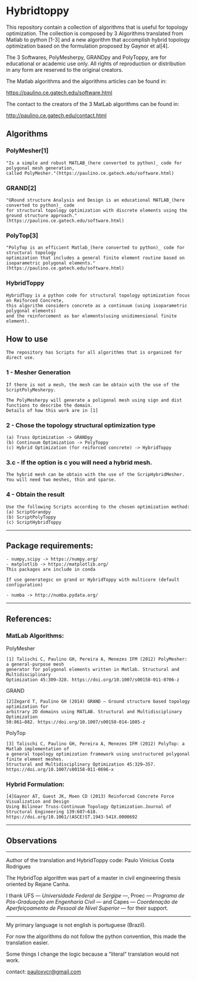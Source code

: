 # Hybridtoppy

This repository contain a collection of algorithms that is useful for topology optimization.
The collection is composed by 3 Algorithms translated from Matlab to python [1-3] 
and a new algorithm that accomplish hybrid topology optimization based on the formulation proposed by 
Gaynor et al[4].

The 3 Softwares, PolyMesherpy, GRANDpy and PolyToppy, are for educational or academic use only. All rights of reproduction or
distribution in any form are reserved to the original creators.

The Matlab algorithms and the algorithms articles can be found in:

https://paulino.ce.gatech.edu/software.html

The contact to the creators of the 3 MatLab algorithms can be found in:

http://paulino.ce.gatech.edu/contact.html

## Algorithms
### PolyMesher[1]
    "Is a simple and robust MATLAB_(here converted to python)_ code for polygonal mesh generation,
    called PolyMesher."(https://paulino.ce.gatech.edu/software.html)
### GRAND[2]
    "GRound structure Analysis and Design is an educational MATLAB_(here converted to python)_ code
    for structural topology optimization with discrete elements using the ground structure approach."
    (https://paulino.ce.gatech.edu/software.html)
### PolyTop[3]
    "PolyTop is an efficient Matlab_(here converted to python)_ code for structural topology 
    optimization that includes a general finite element routine based on isoparametric polygonal elements."
    (https://paulino.ce.gatech.edu/software.html)
### HybridToppy
    HybridTopy is a python code for structural topology optimization focus on Reiforced Concrete, 
    this algorithm considers concrete as a continuum (using isoparametric polygonal elements)
    and the reinforcement as bar elements(using unidimensional finite element).

## How to use

    The repository has Scripts for all algorithms that is organized for direct use.

### 1 - Mesher Generation
  
    If there is not a mesh, the mesh can be obtain with the use of the ScriptPolyMesherpy.

    The PolyMesherpy will generate a poligonal mesh using sign and dist functions to describe the domain. 
    Details of how this work are in [1]

### 2 - Chose the topology structural optimization type

    (a) Truss Optimization -> GRANDpy
    (b) Continuum Optimization -> PolyToppy
    (c) Hybrid Optimization (for reiforced concrete) -> HybridToppy

### 3.c - If the option is c you will need a hybrid mesh.
    
    The hybrid mesh can be obtain with the use of the ScripHybridMesher.
    You will need two meshes, thin and sparse.

### 4 - Obtain the result
    Use the following Scripts according to the chosen optimization method:
    (a) ScriptGrandpy
    (b) ScriptPolyToppy
    (c) ScriptHybridToppy

---

## Package requirements:

    - numpy,scipy -> https://numpy.org/
    - matplotlib -> https://matplotlib.org/  
    This packages are include in conda

    If use generategsc on grand or HybridToppy with multicore (default configuration)

    - numba -> http://numba.pydata.org/

---

## References:
### MatLab Algorithms:

  PolyMesher
    
    [1] Talischi C, Paulino GH, Pereira A, Menezes IFM (2012) PolyMesher: a general-purpose mesh 
    generator for polygonal elements written in Matlab. Structural and Multidisciplinary 
    Optimization 45:309–328. https://doi.org/10.1007/s00158-011-0706-z

  GRAND
    
    [2]Zegard T, Paulino GH (2014) GRAND — Ground structure based topology optimization for 
    arbitrary 2D domains using MATLAB. Structural and Multidisciplinary Optimization 
    50:861–882. https://doi.org/10.1007/s00158-014-1085-z

  PolyTop
    
    [3] Talischi C, Paulino GH, Pereira A, Menezes IFM (2012) PolyTop: a Matlab implementation of 
    a general topology optimization framework using unstructured polygonal finite element meshes. 
    Structural and Multidisciplinary Optimization 45:329–357. 
    https://doi.org/10.1007/s00158-011-0696-x

### Hybrid Formulation:
  
    [4]Gaynor AT, Guest JK, Moen CD (2013) Reinforced Concrete Force Visualization and Design 
    Using Bilinear Truss-Continuum Topology Optimization.Journal of Structural Engineering 139:607–618.
    https://doi.org/10.1061/(ASCE)ST.1943-541X.0000692


---

## Observations

---

Author of the translation and HybridToppy code: Paulo Vinicius Costa Rodrigues

The HybridTop algorithm was part of a master in civil engineering thesis oriented by Rejane Canha.

I thank UFS — *Universidade Federal de Sergipe* —, Proec — *Programa de Pós-Graduação em Engenharia Civil* — and Capes — *Coordenação de Aperfeiçoamento de Pessoal de Nível Superior* — for their support.

---

My primary language is not english is portuguese (Brazil).

For now the algorithms do not follow the python convention, this made the translation easier.

Some things I change the logic because a "literal" translation would not work.


contact: pauloxvcr@gmail.com



